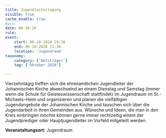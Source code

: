 ```yaml
---
title: Jugendleitertagung
visible: true
cache_enable: true
#ics: 
date: 06-10-20
rule: 
event:
	start: 06-10-2020 19:30
	end: 06-10-2020 21:30
	location: 'Jugendraum'
taxonomy:
	category: ['Amtsträger']
	tag: ['Oktober 2020']

---
```

Vierzehntägig treffen sich die ehrenamtlichen Jugendleiter der Johannischen Kirche abwechselnd an einem Dienstag und Samstag (immer wenn die Schule für Geisteswissenschaft stattfindet) im Jugendraum im St.-Michaels-Heim und organisieren und planen die vielfältigen Jugendangebote der Johannischen Kirche und tauschen sich über die Jugendarbeit in ihren Gemeinden aus. Wünsche und Ideen, die man in den Kreis einbringen möchte können gerne immer rechtzeitig einem der Jugendprediger oder Hauptjugendleiter im Vorfeld mitgeteilt werden.



**Veranstaltungsort:** Jugendraum

